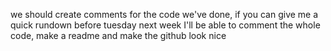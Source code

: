 we should create comments for the code we've done, if you can give me a quick rundown before tuesday next week 
I'll be able to comment the whole code, make a readme and make the github look nice
